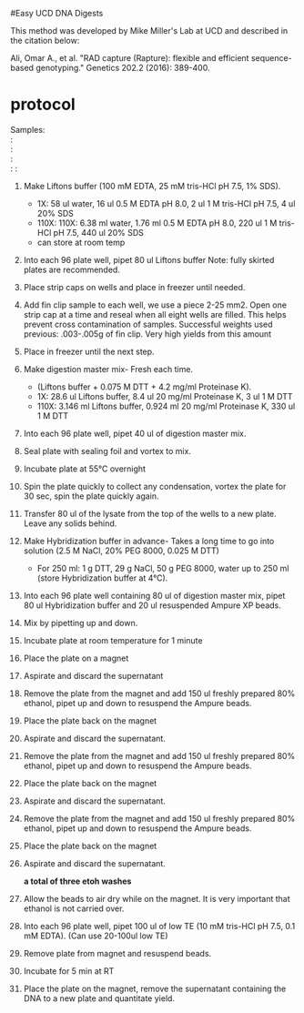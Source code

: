 #Easy UCD DNA Digests

This method was developed by Mike Miller's Lab at UCD and described in the citation below:

Ali, Omar A., et al. "RAD capture (Rapture): flexible and efficient sequence-based genotyping." Genetics 202.2 (2016): 389-400.

# protocol

Samples:  
:  
:  
:  
:
:  
  
1. Make Liftons buffer (100 mM EDTA, 25 mM tris-HCl pH 7.5, 1% SDS).
	- 1X: 58 ul water, 16 ul 0.5 M EDTA pH 8.0, 2 ul 1 M tris-HCl pH 7.5, 4 ul 20% SDS
	- 110X: 110X: 6.38 ml water, 1.76 ml 0.5 M EDTA pH 8.0, 220 ul 1 M tris-HCl pH 7.5, 440 ul 20% SDS
	- can store at room temp 

2. Into each 96 plate well, pipet 80 ul Liftons buffer Note: fully skirted plates are recommended.

3. Place strip caps on wells and place in freezer until needed.

4. Add fin clip sample to each well, we use a piece 2-25 mm2. Open one strip cap at a time and reseal when all eight wells are filled. This helps prevent cross contamination of samples. Successful weights used previous: .003-.005g of fin clip. Very high yields from this amount

5. Place in freezer until the next step.

6. Make digestion master mix- Fresh each time. 
	- (Liftons buffer + 0.075 M DTT + 4.2 mg/ml Proteinase K).
	- 1X:  28.6 ul Liftons buffer, 8.4 ul 20 mg/ml Proteinase K, 3 ul 1 M DTT
	- 110X: 3.146 ml Liftons buffer, 0.924 ml 20 mg/ml Proteinase K, 330 ul 1 M DTT

7. Into each 96 plate well, pipet 40 ul of digestion master mix.

8. Seal plate with sealing foil and vortex to mix.

9. Incubate plate at 55°C overnight

10. Spin the plate quickly to collect any condensation, vortex the plate for 30 sec, spin the plate quickly again.

11. Transfer 80 ul of the lysate from the top of the wells to a new plate. Leave any solids behind.

12. Make Hybridization buffer in advance- Takes a long time to go into solution (2.5 M NaCl, 20% PEG 8000, 0.025 M DTT)
	- For 250 ml: 1 g DTT, 29 g NaCl, 50 g PEG 8000, water up to 250 ml (store Hybridization buffer at 4°C).

13. Into each 96 plate well containing 80 ul of digestion master mix, pipet 80 ul Hybridization buffer and 20 ul resuspended Ampure XP beads.

14. Mix by pipetting up and down.

15. Incubate plate at room temperature for 1 minute

16. Place the plate on a magnet

17. Aspirate and discard the supernatant

18. Remove the plate from the magnet and add 150 ul freshly prepared 80% ethanol, pipet up and down to resuspend the Ampure beads.

19. Place the plate back on the magnet

20. Aspirate and discard the supernatant.

21. Remove the plate from the magnet and add 150 ul freshly prepared 80% ethanol, pipet up and down to resuspend the Ampure beads.

22. Place the plate back on the magnet

23. Aspirate and discard the supernatant.

24. Remove the plate from the magnet and add 150 ul freshly prepared 80% ethanol, pipet up and down to resuspend the Ampure beads.

25. Place the plate back on the magnet

26. Aspirate and discard the supernatant. 

	__a total of three etoh washes__

27. Allow the beads to air dry while on the magnet. It is very important that ethanol is not carried over. 

28. Into each 96 plate well, pipet 100 ul of low TE (10 mM tris-HCl pH 7.5, 0.1 mM EDTA). (Can use 20-100ul low TE)

29. Remove plate from magnet and resuspend beads.

30. Incubate for 5 min at RT

31. Place the plate on the magnet, remove the supernatant containing the DNA to a new plate and quantitate yield.
